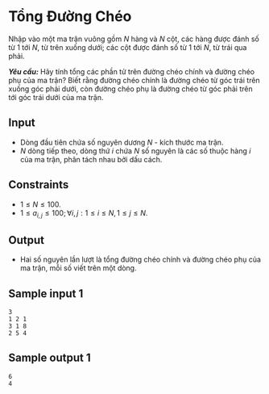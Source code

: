 # Tổng Đường Chéo

Nhập vào một ma trận vuông gồm $N$ hàng và $N$ cột, các hàng được đánh số từ $1$ tới $N,$ từ trên xuống dưới; các cột được đánh số từ $1$ tới $N,$ từ trái qua phải.

***Yêu cầu:*** Hãy tính tổng các phần tử trên đường chéo chính và đường chéo phụ của ma trận? Biết rằng đường chéo chính là đường chéo từ góc trái trên xuống góc phải dưới, còn đường chéo phụ là đường chéo từ góc phải trên tới góc trái dưới của ma trận.

## Input

- Dòng đầu tiên chứa số nguyên dương $N$ - kích thước ma trận.
- $N$ dòng tiếp theo, dòng thứ $i$ chứa $N$ số nguyên là các số thuộc hàng $i$ của ma trận, phân tách nhau bởi dấu cách.

## Constraints

- $1 \le N \le 100$.
- $1 \le a_{i, j} \le 100; \forall i, j: 1 \le i \le N, 1 \le j \le N$.

## Output

- Hai số nguyên lần lượt là tổng đường chéo chính và đường chéo phụ của ma trận, mỗi số viết trên một dòng.


## Sample input 1

```
3
1 2 1
3 1 8
2 5 4

```

## Sample output 1

```
6
4
```

